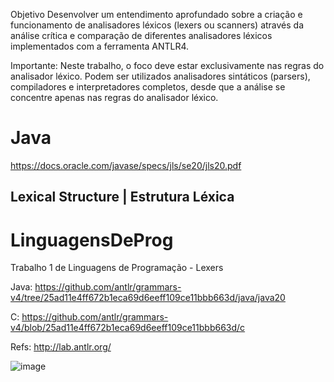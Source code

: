 Objetivo
Desenvolver um entendimento aprofundado sobre a criação e funcionamento de analisadores
léxicos (lexers ou scanners) através da análise crítica e comparação de diferentes analisadores
léxicos implementados com a ferramenta ANTLR4.

Importante: Neste trabalho, o foco deve estar exclusivamente nas regras do analisador léxico.
Podem ser utilizados analisadores sintáticos (parsers), compiladores e interpretadores completos,
desde que a análise se concentre apenas nas regras do analisador léxico.


# Java
https://docs.oracle.com/javase/specs/jls/se20/jls20.pdf
## Lexical Structure | Estrutura Léxica




# LinguagensDeProg
Trabalho 1 de Linguagens de Programação - Lexers

Java:
https://github.com/antlr/grammars-v4/tree/25ad11e4ff672b1eca69d6eeff109ce11bbb663d/java/java20

C:
https://github.com/antlr/grammars-v4/blob/25ad11e4ff672b1eca69d6eeff109ce11bbb663d/c


Refs:
http://lab.antlr.org/

![image](https://github.com/user-attachments/assets/2f296967-9f87-40cb-b643-55b020bbe882)
